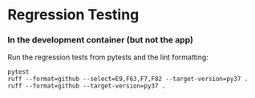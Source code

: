 
# Regression Testing

### In the development container (but not the app)
Run the regression tests from pytests and the lint formatting:
```
pytest
ruff --format=github --select=E9,F63,F7,F82 --target-version=py37 .
ruff --format=github --target-version=py37 .
```

